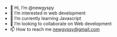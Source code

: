 - 👋 Hi, I’m @newgyspy
- 👀 I’m interested in web development
- 🌱 I’m currently learning Javascript
- 💞️ I’m looking to collaborate on Web development
- 📫 How to reach me newgypsy@gmail.com

<!---
newgyspy/newgyspy is a ✨ special ✨ repository because its `README.md` (this file) appears on your GitHub profile.
You can click the Preview link to take a look at your changes.
--->
